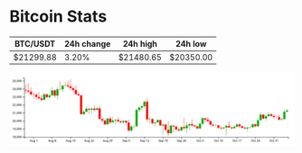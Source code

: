 # Bitcoin Stats

BTC/USDT|24h change|24h high|24h low|
|---|---|---|---|
|$21299.88|3.20%|$21480.65|$20350.00|

<img src="./chart.svg">
